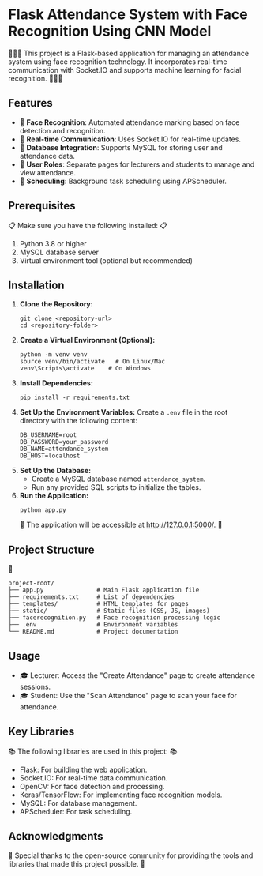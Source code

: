 # Flask Attendance System with Face Recognition Using CNN Model
🎉🎉🎉 This project is a Flask-based application for managing an attendance system using face recognition technology. It incorporates real-time communication with Socket.IO and supports machine learning for facial recognition. 🎉🎉🎉


## Features
- 🎯 **Face Recognition**: Automated attendance marking based on face detection and recognition.
- 🎯 **Real-time Communication**: Uses Socket.IO for real-time updates.
- 🎯 **Database Integration**: Supports MySQL for storing user and attendance data.
- 🎯 **User Roles**: Separate pages for lecturers and students to manage and view attendance. 
- 🎯 **Scheduling**: Background task scheduling using APScheduler.

## Prerequisites
📋 Make sure you have the following installed: 📋
1. Python 3.8 or higher
2. MySQL database server
3. Virtual environment tool (optional but recommended)

## Installation
1. **Clone the Repository:**
   ```
   git clone <repository-url>
   cd <repository-folder>
   ```
2. **Create a Virtual Environment (Optional):**
   ```
   python -m venv venv
   source venv/bin/activate   # On Linux/Mac
   venv\Scripts\activate    # On Windows
   ```
3. **Install Dependencies:**
   ```
   pip install -r requirements.txt
   ```
4. **Set Up the Environment Variables:**
   Create a `.env` file in the root directory with the following content:
   ```
   DB_USERNAME=root
   DB_PASSWORD=your_password
   DB_NAME=attendance_system
   DB_HOST=localhost
   ```
5. **Set Up the Database:**
   - Create a MySQL database named `attendance_system`.
   - Run any provided SQL scripts to initialize the tables.
6. **Run the Application:**
   ```
   python app.py
   ```
   🚀 The application will be accessible at http://127.0.0.1:5000/. 🚀


## Project Structure
🎨
```
project-root/
├── app.py               # Main Flask application file
├── requirements.txt     # List of dependencies
├── templates/           # HTML templates for pages
├── static/              # Static files (CSS, JS, images)
├── facerecognition.py   # Face recognition processing logic
├── .env                 # Environment variables
└── README.md            # Project documentation
```


## Usage
- 🎓 Lecturer: Access the "Create Attendance" page to create attendance sessions.
- 🎓 Student: Use the "Scan Attendance" page to scan your face for attendance.


## Key Libraries
📚 The following libraries are used in this project: 📚
- Flask: For building the web application.
- Socket.IO: For real-time data communication.
- OpenCV: For face detection and processing.
- Keras/TensorFlow: For implementing face recognition models.
- MySQL: For database management.
- APScheduler: For task scheduling.


## Acknowledgments
🙏 Special thanks to the open-source community for providing the tools and libraries that made this project possible. 🙏

